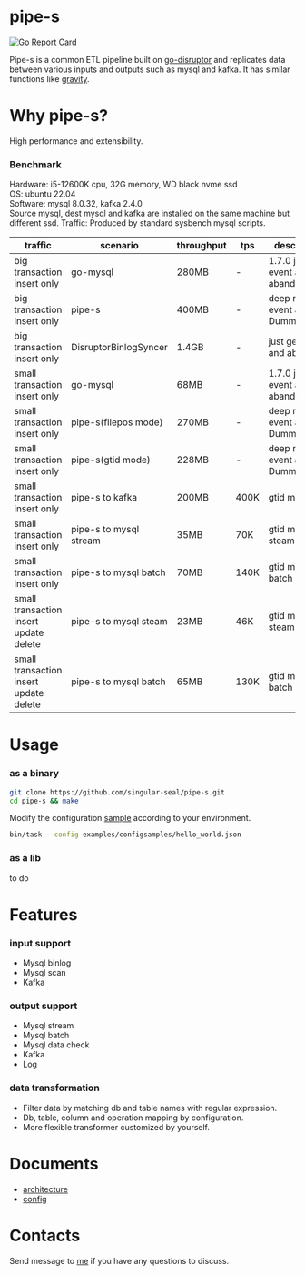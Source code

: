 # pipe-s

[![Go Report Card](https://goreportcard.com/badge/github.com/singular-seal/pipe-s)](https://goreportcard.com/report/github.com/singular-seal/pipe-s)

Pipe-s is a common ETL pipeline built on [go-disruptor](https://github.com/smarty-prototypes/go-disruptor)
and replicates data between various inputs and outputs such as mysql and kafka. It has similar functions
like [gravity](https://github.com/moiot/gravity).

# Why pipe-s?
High performance and extensibility. 

### Benchmark
Hardware: i5-12600K cpu, 32G memory, WD black nvme ssd  
OS: ubuntu 22.04  
Software: mysql 8.0.32, kafka 2.4.0  
Source mysql, dest mysql and kafka are installed on the same machine but different ssd. 
Traffic: Produced by standard sysbench mysql scripts.

| traffic                                | scenario               | throughput | tps  | description                        |
|----------------------------------------|------------------------|------------|------|------------------------------------|
| big transaction insert only            | go-mysql               | 280MB      | -    | 1.7.0 just get event and abandon   |
| big transaction insert only            | pipe-s                 | 400MB      | -    | deep resolve event and DummyOutput |
| big transaction insert only            | DisruptorBinlogSyncer  | 1.4GB      | -    | just get event and abandon         |
| small transaction insert only          | go-mysql               | 68MB       | -    | 1.7.0 just get event and abandon   |
| small transaction insert only          | pipe-s(filepos mode)   | 270MB      | -    | deep resolve event and DummyOutput |
| small transaction insert only          | pipe-s(gtid mode)      | 228MB      | -    | deep resolve event and DummyOutput |
| small transaction insert only          | pipe-s to kafka        | 200MB      | 400K | gtid mode                          |
| small transaction insert only          | pipe-s to mysql stream | 35MB       | 70K  | gtid mode, steam sync              |
| small transaction insert only          | pipe-s to mysql batch  | 70MB       | 140K | gtid mode, batch sync              |
| small transaction insert update delete | pipe-s to mysql steam  | 23MB       | 46K  | gtid mode, steam sync              |
| small transaction insert update delete | pipe-s to mysql batch  | 65MB       | 130K | gtid mode, batch sync              |


# Usage

### as a binary

```bash
git clone https://github.com/singular-seal/pipe-s.git
cd pipe-s && make
```

Modify the
configuration [sample](https://github.com/singular-seal/pipe-s/blob/main/examples/configsamples/hello_world.json)
according to your environment.

```bash
bin/task --config examples/configsamples/hello_world.json
```

### as a lib

to do

# Features

### input support

* Mysql binlog
* Mysql scan
* Kafka

### output support

* Mysql stream
* Mysql batch
* Mysql data check
* Kafka
* Log

### data transformation

* Filter data by matching db and table names with regular expression.
* Db, table, column and operation mapping by configuration.
* More flexible transformer customized by yourself.

# Documents

* [architecture](docs/arch.md)
* [config](docs/config.md)

# Contacts

Send message to [me](mailto:singular.seal@gmail.com) if you have any questions to discuss.  

